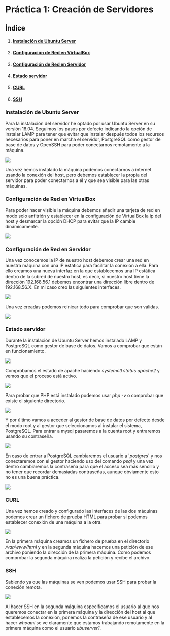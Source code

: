 # Práctica 1: Creación de Servidores

## Índice

1. #### [Instalación de Ubuntu Server](#id1)

2. #### [Configuración de Red en VirtualBox](#id2)

3. #### [Configuración de Red en Servidor](#id3)

4. #### [Estado servidor](#id4)

5. #### [CURL](#id5)

6. #### [SSH](#id6)


<div id='id1' />

### Instalación de Ubuntu Server

Para la instalación del servidor he optado por usar Ubuntu Server en su versión 16.04. Seguimos los pasos por defecto indicando la opción de instalar LAMP para tener que evitar que instalar después todos los recursos necesarios para poner en marcha el servidor, PostgreSQL como gestor de base de datos y OpenSSH para poder conectarnos remotamente a la máquina.

![](./images/lamp.jpg)

Una vez hemos instalado la máquina podemos conectarnos a internet usando la conexión del host, pero debemos establecer la propia del servidor para poder conectarnos a él y que sea visible para las otras máquinas.

<div id='id2' />

### Configuración de Red en VirtualBox

Para poder hacer visible la máquina debemos añadir una tarjeta de red en modo solo anfitrión y establecer en la configuración de VirtualBox la ip del host y desmarcar la opción DHCP para evitar que la IP cambie dinámicamente.

![](./images/virtualbox_red.PNG)

<div id='id3' />

### Configuración de Red en Servidor

Una vez conocemos la IP de nuestro host debemos crear una red en nuestra máquina con una IP estática para facilitar la conexión a ella. Para ello creamos una nueva interfaz en la que establecemos una IP estática dentro de la subred de nuestro host, es decir, si nuestro host tiene la dirección 192.168.56.1 debemos encontrar una dirección libre dentro de 192.168.56.X. En mi caso creo las siguientes interfaces.

![](./images/configuracion_red_2.PNG)





Una vez creadas podemos reinicar todo para comprobar que son válidas.

![](./images/configuracion_red_1.PNG)


<div id='id4' />

### Estado servidor

Durante la instalación de Ubuntu Server hemos instalado LAMP y PostgreSQL como gestor de base de datos. Vamos a comprobar que están en funcionamiento.

![](./images/apache.PNG)

Comprobamos el estado de apache haciendo *systemctl status apache2* y vemos que el proceso está activo.

![](./images/php.PNG)

Para probar que PHP está instalado podemos usar *php -v* o comprobar que existe el siguiente directorio.

![](./images/php2.PNG)

Y por último vamos a acceder al gestor de base de datos por defecto desde el modo root y al gestor que seleccionamos al instalar el sistema, PostgreSQL. Para entrar a mysql pasaremos a la cuenta root y entraremos usando su contraseña.

![](./images/sql.PNG)

En caso de entrar a PostgreSQL cambiaremos el usuario a  '*postgres*' y nos conectaremos con el gestor haciendo uso del comando *psql* y una vez dentro cambiaremos la contraseña para que el acceso sea más sencillo y no tener que recordar demasiadas contraseñas, aunque obviamente esto no es una buena práctica.

![](./images/psql.PNG)



<div id='id5' />

### CURL

Una vez hemos creado y configurado las interfaces de las dos máquinas podemos crear un fichero de prueba HTML para probar si podemos establecer conexión de una máquina a la otra.

![](./images/curl.PNG)

En la primera máquina creamos un fichero de prueba en el directorio */var/www/html* y en la segunda máquina hacemos una petición de ese archivo poniendo la dirección de la primera máquina. Como podemos comprobar la segunda máquina realiza la petición y recibe el archivo.


<div id='id6' />

### SSH

Sabiendo ya que las máquinas se ven podemos usar SSH para probar la conexión remota.

![](./images/ssh.PNG)

Al hacer SSH en la segunda máquina especificamos el usuario al que nos queremos conectar en la primera máquina y la dirección del host al que establecemos la conexión, ponemos la contraseña de ese usuario y al hacer *whoami* se ve claramente que estamos trabajando remotamente en la primera máquina como el usuario *ubuserver1*.













